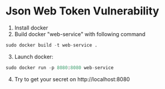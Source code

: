 # Json Web Token Vulnerability

1) Install docker
2) Build docker "web-service"  with following command

```python
sudo docker build -t web-service .
```

3) Launch docker:
```python
sudo docker run -p 8080:8080 web-service
```

4) Try to get your secret on http://localhost:8080


